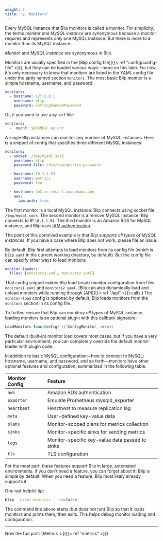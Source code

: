 ```yaml
---
weight: 2
title: "2. Monitors"
---
```


Every MySQL instance that Blip monitors is called a monitor.
For simplicity, the terms _monitor_ and _MySQL instance_ are synonymous because a monitor requires and represents only one MySQL instance.
But there is more to a monitor than its MySQL instance.

<div class="note">
<em>Monitor</em> and <em>MySQL instance</em> are synonymous in Blip.
</div>

Monitors are usually specified in the [Blip config file]({{< ref "config/config-file" >}}), but they can be loaded various ways&mdash;more on this later.
For now, it's only necessary to know that monitors are listed in the YAML config file under the aptly named section `monitors`.
The most basic Blip monitor is a simple hostname, username, and password:

```yaml
monitors:
  - hostname: 127.0.0.1
    username: blip
    password: aStrongRandomPassword
```

Or, if you want to use a `my.cnf` file:

```yaml
monitors:
  -  mycnf: ${HOME}/.my.cnf
```

A single Blip instances can monitor any number of MySQL instances.
Here is a snippet of config that specifies three different MySQL instances:

```yaml
monitors:
  - socket: /tmp/mysql.sock
    username: blip
    password-file: /dev/shm/metrics-password

  - hostname: 10.1.1.53
    username: metrics
    password: foo

  - hostname: db3.us-east-1.amazonaws.com
    aws:
      iam-auth: true
```

The first monitor is a local MySQL instance: Blip connects using socket file `/tmp/mysql.sock`.
The second monitor is a remove MySQL instance: Blip connects to IP `10.1.1.53`.
The third monitor is an Amazon RDS for MySQL instance, and Blip uses [IAM authentication](https://docs.aws.amazon.com/AmazonRDS/latest/UserGuide/UsingWithRDS.IAMDBAuth).

The point of this contrived example is that _Blip supports all types of MySQL instances_.
If you have a case where Blip does not work, please file an issue.

By default, Blip first attempts to load monitors from its config file (which is `blip.yaml` in the current working directory, by default).
But the config file can specify other ways to load monitors:

```yaml
monitor-loader:
  files: [monitors1.yaml, monitors2.yaml]
```

That config snippet makes Blip load (read) monitor configuration from files `monitors1.yaml` and `monitors2.yaml`.
(Blip can also dynamically load and unload monitors while running through [API]({{< ref "/api" >}}) calls.)
The `monitor-load` config is optional; by default, Blip loads monitors from the `monitors` section in its config file.

To further ensure that Blip can monitory _all_ types of MySQL instance, loading monitors is an optional plugin with this callback signature:

```go
LoadMonitors func(Config) ([]ConfigMonitor, error)
```

The default (built-in) monitor load covers most cases, but if you have a very particular environment, you can completely override the default monitor loader with plugin code.

In addition to basic MySQL configuration&mdash;how to connect to MySQL: hostname, username, and password, and so forth&mdash;monitors have other optional features and configuration, summarized in the following table.

|Monitor Config|Feature|
|:-------------|:------|
|`aws`|Amazon RDS authentication|
|`exporter`|Emulate Prometheus mysqld_exporter|
|`heartbeat`|Heartbeat to measure replication lag|
|`meta`|User-defined key-value data|
|`plans`|Monitor-scoped plans for metrics collection|
|`sinks`|Monitor-specific sinks for sending metrics|
|`tags`|Monitor-specific key-value data passed to sinks|
|`tls`|TLS configuration|

For the most part, these features support Blip in large, automated environments.
If you don't need a feature, you can forget about it: Blip is simple by default.
When you need a feature, Blip most likely already supports it.

One last helpful tip:

```sh
blip --print-monitors --run=false
```

The command line above starts (but does not run) Blip so that it loads monitors and prints them, then exits.
This helps debug monitor loading and configuration.

---

Now the fun part: [Metrics&nbsp;&darr;]({{< ref "metrics" >}})
